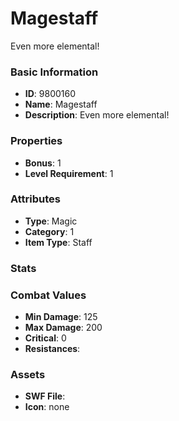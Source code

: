 # Magestaff

Even more elemental!

### Basic Information

- **ID**: 9800160
- **Name**: Magestaff
- **Description**: Even more elemental!

### Properties

- **Bonus**: 1
- **Level Requirement**: 1

### Attributes

- **Type**: Magic     
- **Category**: 1
- **Item Type**: Staff

### Stats


### Combat Values

- **Min Damage**: 125
- **Max Damage**: 200
- **Critical**: 0
- **Resistances**: 

### Assets

- **SWF File**: 
- **Icon**: none

